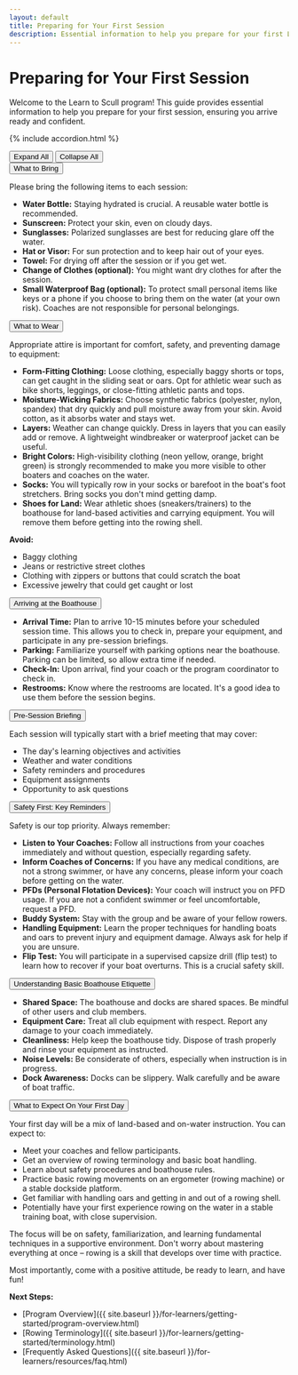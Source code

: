 ```yaml
---
layout: default
title: Preparing for Your First Session
description: Essential information to help you prepare for your first Learn to Scull session, covering what to bring, what to expect, and key safety guidelines.
---
```


# Preparing for Your First Session

Welcome to the Learn to Scull program! This guide provides essential information to help you prepare for your first session, ensuring you arrive ready and confident.

{% include accordion.html %}

<div class="accordion-controls">
    <button id="expand-all">Expand All</button>
    <button id="collapse-all">Collapse All</button>
</div>

<div class="accordion-section">
    <button class="accordion-toggle">What to Bring</button>
    <div class="accordion-content">
        <div class="accordion-content-inner">
            <p>Please bring the following items to each session:</p>
            <ul>
                <li><strong>Water Bottle:</strong> Staying hydrated is crucial. A reusable water bottle is recommended.</li>
                <li><strong>Sunscreen:</strong> Protect your skin, even on cloudy days.</li>
                <li><strong>Sunglasses:</strong> Polarized sunglasses are best for reducing glare off the water.</li>
                <li><strong>Hat or Visor:</strong> For sun protection and to keep hair out of your eyes.</li>
                <li><strong>Towel:</strong> For drying off after the session or if you get wet.</li>
                <li><strong>Change of Clothes (optional):</strong> You might want dry clothes for after the session.</li>
                <li><strong>Small Waterproof Bag (optional):</strong> To protect small personal items like keys or a phone if you choose to bring them on the water (at your own risk). Coaches are not responsible for personal belongings.</li>
            </ul>
        </div>
    </div>
</div>

<div class="accordion-section">
    <button class="accordion-toggle">What to Wear</button>
    <div class="accordion-content">
        <div class="accordion-content-inner">
            <p>Appropriate attire is important for comfort, safety, and preventing damage to equipment:</p>
            <ul>
                <li><strong>Form-Fitting Clothing:</strong> Loose clothing, especially baggy shorts or tops, can get caught in the sliding seat or oars. Opt for athletic wear such as bike shorts, leggings, or close-fitting athletic pants and tops.</li>
                <li><strong>Moisture-Wicking Fabrics:</strong> Choose synthetic fabrics (polyester, nylon, spandex) that dry quickly and pull moisture away from your skin. Avoid cotton, as it absorbs water and stays wet.</li>
                <li><strong>Layers:</strong> Weather can change quickly. Dress in layers that you can easily add or remove. A lightweight windbreaker or waterproof jacket can be useful.</li>
                <li><strong>Bright Colors:</strong> High-visibility clothing (neon yellow, orange, bright green) is strongly recommended to make you more visible to other boaters and coaches on the water.</li>
                <li><strong>Socks:</strong> You will typically row in your socks or barefoot in the boat's foot stretchers. Bring socks you don't mind getting damp.</li>
                <li><strong>Shoes for Land:</strong> Wear athletic shoes (sneakers/trainers) to the boathouse for land-based activities and carrying equipment. You will remove them before getting into the rowing shell.</li>
            </ul>
            <p><strong>Avoid:</strong></p>
            <ul>
                <li>Baggy clothing</li>
                <li>Jeans or restrictive street clothes</li>
                <li>Clothing with zippers or buttons that could scratch the boat</li>
                <li>Excessive jewelry that could get caught or lost</li>
            </ul>
        </div>
    </div>
</div>

<div class="accordion-section">
    <button class="accordion-toggle">Arriving at the Boathouse</button>
    <div class="accordion-content">
        <div class="accordion-content-inner">
            <ul>
                <li><strong>Arrival Time:</strong> Plan to arrive 10-15 minutes before your scheduled session time. This allows you to check in, prepare your equipment, and participate in any pre-session briefings.</li>
                <li><strong>Parking:</strong> Familiarize yourself with parking options near the boathouse. Parking can be limited, so allow extra time if needed.</li>
                <li><strong>Check-In:</strong> Upon arrival, find your coach or the program coordinator to check in.</li>
                <li><strong>Restrooms:</strong> Know where the restrooms are located. It's a good idea to use them before the session begins.</li>
            </ul>
        </div>
    </div>
</div>

<div class="accordion-section">
    <button class="accordion-toggle">Pre-Session Briefing</button>
    <div class="accordion-content">
        <div class="accordion-content-inner">
            <p>Each session will typically start with a brief meeting that may cover:</p>
            <ul>
                <li>The day's learning objectives and activities</li>
                <li>Weather and water conditions</li>
                <li>Safety reminders and procedures</li>
                <li>Equipment assignments</li>
                <li>Opportunity to ask questions</li>
            </ul>
        </div>
    </div>
</div>

<div class="accordion-section">
    <button class="accordion-toggle">Safety First: Key Reminders</button>
    <div class="accordion-content">
        <div class="accordion-content-inner">
            <p>Safety is our top priority. Always remember:</p>
            <ul>
                <li><strong>Listen to Your Coaches:</strong> Follow all instructions from your coaches immediately and without question, especially regarding safety.</li>
                <li><strong>Inform Coaches of Concerns:</strong> If you have any medical conditions, are not a strong swimmer, or have any concerns, please inform your coach before getting on the water.</li>
                <li><strong>PFDs (Personal Flotation Devices):</strong> Your coach will instruct you on PFD usage. If you are not a confident swimmer or feel uncomfortable, request a PFD.</li>
                <li><strong>Buddy System:</strong> Stay with the group and be aware of your fellow rowers.</li>
                <li><strong>Handling Equipment:</strong> Learn the proper techniques for handling boats and oars to prevent injury and equipment damage. Always ask for help if you are unsure.</li>
                <li><strong>Flip Test:</strong> You will participate in a supervised capsize drill (flip test) to learn how to recover if your boat overturns. This is a crucial safety skill.</li>
            </ul>
        </div>
    </div>
</div>

<div class="accordion-section">
    <button class="accordion-toggle">Understanding Basic Boathouse Etiquette</button>
    <div class="accordion-content">
        <div class="accordion-content-inner">
            <ul>
                <li><strong>Shared Space:</strong> The boathouse and docks are shared spaces. Be mindful of other users and club members.</li>
                <li><strong>Equipment Care:</strong> Treat all club equipment with respect. Report any damage to your coach immediately.</li>
                <li><strong>Cleanliness:</strong> Help keep the boathouse tidy. Dispose of trash properly and rinse your equipment as instructed.</li>
                <li><strong>Noise Levels:</strong> Be considerate of others, especially when instruction is in progress.</li>
                <li><strong>Dock Awareness:</strong> Docks can be slippery. Walk carefully and be aware of boat traffic.</li>
            </ul>
        </div>
    </div>
</div>

<div class="accordion-section">
    <button class="accordion-toggle">What to Expect On Your First Day</button>
    <div class="accordion-content">
        <div class="accordion-content-inner">
            <p>Your first day will be a mix of land-based and on-water instruction. You can expect to:</p>
            <ul>
                <li>Meet your coaches and fellow participants.</li>
                <li>Get an overview of rowing terminology and basic boat handling.</li>
                <li>Learn about safety procedures and boathouse rules.</li>
                <li>Practice basic rowing movements on an ergometer (rowing machine) or a stable dockside platform.</li>
                <li>Get familiar with handling oars and getting in and out of a rowing shell.</li>
                <li>Potentially have your first experience rowing on the water in a stable training boat, with close supervision.</li>
            </ul>
            <p>The focus will be on safety, familiarization, and learning fundamental techniques in a supportive environment. Don't worry about mastering everything at once – rowing is a skill that develops over time with practice.</p>
            <p>Most importantly, come with a positive attitude, be ready to learn, and have fun!</p>
        </div>
    </div>
</div>

**Next Steps:**
- [Program Overview]({{ site.baseurl }}/for-learners/getting-started/program-overview.html)
- [Rowing Terminology]({{ site.baseurl }}/for-learners/getting-started/terminology.html)
- [Frequently Asked Questions]({{ site.baseurl }}/for-learners/resources/faq.html)
